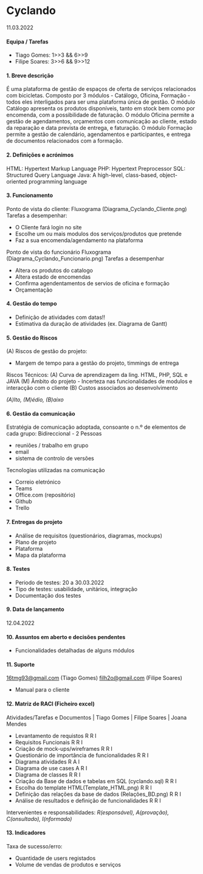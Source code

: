# Cyclando
11.03.2022

#### Equipa / Tarefas 
- Tiago Gomes: 1>>3 && 6>>9
- Filipe Soares: 3>>6 && 9>>12

#### 1. Breve descrição
É uma plataforma de gestão de espaços de oferta de serviços relacionados com bicicletas.
Composto por 3 módulos - Catálogo, Oficina, Formação - todos eles interligados para ser uma plataforma única de gestão.
O módulo Catálogo apresenta os produtos disponíveis, tanto em stock bem como por encomenda, com a possibilidade de faturação.
O módulo Oficina permite a gestão de agendamentos, orçamentos com comunicação ao cliente, estado da reparação e data prevista de entrega, e faturação.
O módulo Formação permite a gestão de calendário, agendamentos e participantes, e entrega de documentos relacionados com a formação.


#### 2. Definições e acrónimos
HTML: Hypertext Markup Language
PHP: Hypertext Preprocessor
SQL: Structured Query Language
Java: A high-level, class-based, object-oriented programming language


#### 3. Funcionamento
Ponto de vista do cliente:
Fluxograma (Diagrama_Cyclando_Cliente.png)
Tarefas a desempenhar:
- O Cliente fará login no site
- Escolhe um ou mais modulos dos serviços/produtos que pretende
- Faz a sua encomenda/agendamento na plataforma

Ponto de vista do funcionário
Fluxograma (Diagrama_Cyclando_Funcionario.png)
Tarefas a desempenhar
- Altera os produtos do catalogo
- Altera estado de encomendas
- Confirma agendentamentos de servios de oficina e formação
- Orçamentação

#### 4. Gestão do tempo
- Definição de atividades com datas!!
- Estimativa da duração de atividades (ex. Diagrama de Gantt)

#### 5. Gestão do Riscos
(A) Riscos de gestão do projeto:
- Margem de tempo para a gestão do projeto, timmings de entrega

Riscos Técnicos:
(A) Curva de aprendizagem da ling. HTML, PHP, SQL e JAVA
(M) Âmbito do projeto - Incerteza nas funcionalidades de modulos e interacção com o cliente
(B) Custos associados ao desenvolvimento

*(A)lto, (M)édio, (B)aixo*

#### 6. Gestão da comunicação
Estratégia de comunicação adoptada, consoante o n.º de elementos de cada grupo:
Bidireccional - 2 Pessoas
- reuniões / trabalho em grupo 
- email
- sistema de controlo de versões

Tecnologias utilizadas na comunicação
- Correio eletrónico
- Teams
- Office.com (repositório)
- Github
- Trello

#### 7. Entregas do projeto
- Análise de requisitos (questionários, diagramas, mockups)
- Plano de projeto
- Plataforma
- Mapa da plataforma

#### 8. Testes
- Periodo de testes: 20 a 30.03.2022
- Tipo de testes: usabilidade, unitários, integração
- Documentação dos testes

#### 9. Data de lançamento
12.04.2022

#### 10. Assuntos em aberto e decisões pendentes
- Funcionalidades detalhadas de alguns módulos

#### 11. Suporte
16tmg93@gmail.com (Tiago Gomes)
filh2o@gmail.com (Filipe Soares)
- Manual para o cliente

#### 12. Matriz de RACI (Ficheiro excel)
Atividades/Tarefas e Documentos                           | Tiago Gomes | Filipe Soares | Joana Mendes
- Levantamento de requistos                                     R                R             I
- Requisitos Funcionais                                         R                R             I                                       
- Criação de mock-ups/wireframes                                R                R             I
- Questionário de importância de funcionalidades                R                R             I
- Diagrama atividades                                           R                A             I 
- Diagrama de use cases                                         A                R             I
- Diagrama de classes                                           R                R             I
- Criação da Base de dados e tabelas em SQL (cyclando.sql)      R                R             I
- Escolha do template HTML(Template_HTML.png)                   R                R             I
- Definição das relações da base de dados (Relações_BD.png)     R                R             I
- Análise de resultados e definição de funcionalidades          R                R             I

Intervenientes e responsabilidades:
*R(esponsável), A(provação), C(onsultado), I(nformado)*

#### 13. Indicadores
Taxa de sucesso/erro:
- Quantidade de users registados
- Volume de vendas de produtos e serviços

